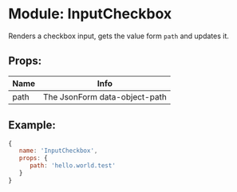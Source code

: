 # Module: InputCheckbox

Renders a checkbox input, gets the value form `path` and updates it.

## Props:

Name | Info
---- | -----------------------------
path | The JsonForm data-object-path

## Example:

```js
{
   name: 'InputCheckbox',
   props: {
      path: 'hello.world.test'
   }
}
```
